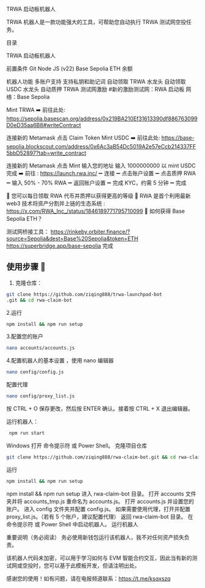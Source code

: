

TRWA 启动板机器人


TRWA 机器人是一款功能强大的工具，可帮助您自动执行 TRWA 测试网空投任务。

目录

TRWA 启动板机器人

前置条件
Git
Node JS (v22)
Base Sepolia ETH 余额



机器人功能
多账户支持
支持私钥和助记词
自动领取 TRWA 水龙头
自动领取 USDC 水龙头
自动质押
TRWA 测试网激励
#新的激励测试网：RWA 启动板 网络：Base Sepolia

Mint TRWA
➡️ 前往此处: https://sepolia.basescan.org/address/0x219BA210Ef31613390df886763099D0eD35aa6B8#writeContract

连接新的 Metamask
点击 Claim Token
Mint USDC
➡️ 前往此处: https://base-sepolia.blockscout.com/address/0x6Ac3aB54Dc5019A2e57eCcb214337FF5bbD52897?tab=write_contract

连接新的 Metamask
点击 Mint
输入您的地址
输入 1000000000 以 mint USDC
完成
➡️ 前往 : https://launch.rwa.inc/ ➖ 连接 ➖ 点击账户设置 ➖ 点击质押 RWA ➖ 输入 50% - 70% RWA ➖ 返回账户设置 ➖ 完成 KYC，约需 5 分钟 ➖ 完成

📌 您可以每日领取 RWA 代币并质押以获得更高的等级 📌 RWA 是首个利用最新 web3 技术将资产分割并上链的生态系统 : https://x.com/RWA_Inc_/status/1846189771795710099 📌 如何获得 Base Sepolia ETH？

测试网桥接工具：
https://rinkeby.orbiter.finance/?source=Sepolia&dest=Base%20Sepolia&token=ETH
https://superbridge.app/base-sepolia
完成

## 使用步骤 🚀

1. 克隆仓库：
```bash
git clone https://github.com/ziqing888/trwa-launchpad-bot
.git && cd rwa-claim-bot


```
 

2.运行

 ```bash
 npm install && npm run setup

```
3.配置您的账户
   ```bash
 nano accounts/accounts.js

 ```
4.配置机器人的基本设置
，使用 nano 编辑器
```bash
nano config/config.js

```
配置代理


```bash
nano config/proxy_list.js
 ```
按 CTRL + O 保存更改，然后按 ENTER 确认。接着按 CTRL + X 退出编辑器。

运行机器人：
 ```bash
  npm run start

 ```
Windows
打开 命令提示符 或 Power Shell。
克隆项目仓库
```bash
git clone https://github.com/ziqing888/rwa-claim-bot.git && cd rwa-claim-bot
```
运行
```bash
npm install && npm run setup
```
npm install && npm run setup
进入 rwa-claim-bot 目录。
打开 accounts 文件夹并将 accounts_tmp.js 重命名为 accounts.js。
打开 accounts.js 并设置您的账户。
进入 config 文件夹并配置 config.js。
如果需要使用代理，打开并配置 proxy_list.js。（若有 5 个账户，建议配置代理）
返回 rwa-claim-bot 目录。
在 命令提示符 或 Power Shell 中启动机器人。
运行机器人

重要说明（务必阅读）
务必使用新钱包运行该机器人，我不对任何资产损失负责。

该机器人代码未加密，可以用于学习如何与 EVM 智能合约交互，因此当有新的测试网或空投时，您可以基于此模板开发，但请注明出处。


感谢您的使用！如有问题，请在电报频道联系：https://t.me/ksqxszq
 
